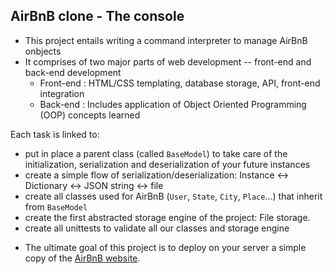 ## AirBnB clone - The console

- This project entails writing a command interpreter to manage AirBnB onbjects
- It comprises of two major parts of web development -- front-end and back-end development
  * Front-end : HTML/CSS templating, database storage, API, front-end integration
  * Back-end : Includes application of Object Oriented Programming (OOP) concepts learned

Each task is linked to:

- put in place a parent class (called `BaseModel`) to take care of the initialization, serialization and deserialization of your future instances
- create a simple flow of serialization/deserialization: Instance <-> Dictionary <-> JSON string <-> file
- create all classes used for AirBnB (`User`, `State`, `City`, `Place`…) that inherit from `BaseModel`
- create the first abstracted storage engine of the project: File storage.
- create all unittests to validate all our classes and storage engine

* The ultimate goal of this project is to deploy on your server a simple copy of the [AirBnB website](https://www.airbnb.com/).
